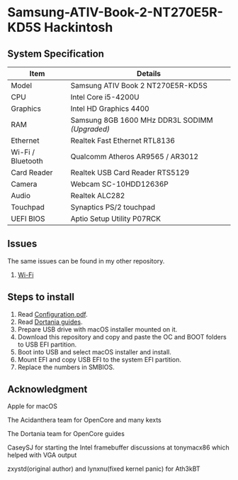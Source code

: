 # Samsung-ATIV-Book-2-NT270E5R-KD5S Hackintosh

## System Specification

| Item | Details |
| - | - |
| Model | Samsung ATIV Book 2 NT270E5R-KD5S |
| CPU | Intel Core i5-4200U |
| Graphics | Intel HD Graphics 4400 |
| RAM | Samsung 8GB 1600 MHz DDR3L SODIMM *(Upgraded)* |
| Ethernet | Realtek Fast Ethernet RTL8136 |
| Wi-Fi / Bluetooth | Qualcomm Atheros AR9565 / AR3012 |
| Card Reader | Realtek USB Card Reader RTS5129 |
| Camera | Webcam SC-10HDD12636P |
| Audio | Realtek ALC282 |
| Touchpad | Synaptics PS/2 touchpad |
| UEFI BIOS | Aptio Setup Utility P07RCK |

## Issues

The same issues can be found in my other repository.
1. [Wi-Fi](https://github.com/whatnameisit/Samsung-ATIV-One-5-DM500A2J-K26L-Hackintosh/issues/7)

## Steps to install

1. Read [Configuration.pdf](https://github.com/acidanthera/OpenCorePkg/blob/master/Docs/Configuration.pdf).
2. Read [Dortania guides](https://dortania.github.io/getting-started/).
3. Prepare USB drive with macOS installer mounted on it.
4. Download this repository and copy and paste the OC and BOOT folders to USB EFI partition.
5. Boot into USB and select macOS installer and install.
6. Mount EFI and copy USB EFI to the system EFI partition.
7. Replace the numbers in SMBIOS.

## Acknowledgment

Apple for macOS

The Acidanthera team for OpenCore and many kexts

The Dortania team for OpenCore guides

CaseySJ for starting the Intel framebuffer discussions at tonymacx86 which helped with VGA output

zxystd(original author) and lynxnu(fixed kernel panic) for Ath3kBT
